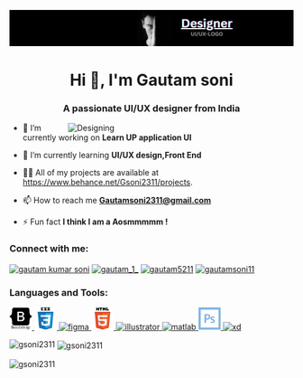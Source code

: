 ![logo](https://github.com/Gsoni2311/Gsoni2311/blob/main/UIUX%20Designer%20(1).png)
<h1 align="center">Hi 👋, I'm Gautam soni</h1>
<h3 align="center">A passionate UI/UX designer from India</h3>
<img align="right" alt="Designing" width="400" src="https://i.gifer.com/origin/dc/dcbe625c0747b5ed8bf27868dc3ef7a1_w200.webp">

- 🔭 I’m currently working on **Learn UP application UI**

- 🌱 I’m currently learning **UI/UX design,Front End**

- 👨‍💻 All of my projects are available at https://www.behance.net/Gsoni2311/projects.
- 📫 How to reach me **Gautamsoni2311@gmail.com**

- ⚡ Fun fact **I think I am a Aosmmmmm !**

<h3 align="left">Connect with me:</h3>
<p align="left">
<a href="https://linkedin.com/in/gautam kumar soni" target="blank"><img align="center" src="https://raw.githubusercontent.com/rahuldkjain/github-profile-readme-generator/master/src/images/icons/Social/linked-in-alt.svg" alt="gautam kumar soni" height="30" width="40" /></a>
<a href="https://instagram.com/gautam_1_" target="blank"><img align="center" src="https://raw.githubusercontent.com/rahuldkjain/github-profile-readme-generator/master/src/images/icons/Social/instagram.svg" alt="gautam_1_" height="30" width="40" /></a>
<a href="https://dribbble.com/gautam5211" target="blank"><img align="center" src="https://raw.githubusercontent.com/rahuldkjain/github-profile-readme-generator/master/src/images/icons/Social/dribbble.svg" alt="gautam5211" height="30" width="40" /></a>
<a href="https://www.behance.net/gautamsoni11" target="blank"><img align="center" src="https://raw.githubusercontent.com/rahuldkjain/github-profile-readme-generator/master/src/images/icons/Social/behance.svg" alt="gautamsoni11" height="30" width="40" /></a>
</p>

<h3 align="left">Languages and Tools:</h3>
<p align="left"> <a href="https://getbootstrap.com" target="_blank" rel="noreferrer"> <img src="https://raw.githubusercontent.com/devicons/devicon/master/icons/bootstrap/bootstrap-plain-wordmark.svg" alt="bootstrap" width="40" height="40"/> </a> <a href="https://www.w3schools.com/css/" target="_blank" rel="noreferrer"> <img src="https://raw.githubusercontent.com/devicons/devicon/master/icons/css3/css3-original-wordmark.svg" alt="css3" width="40" height="40"/> </a> <a href="https://www.figma.com/" target="_blank" rel="noreferrer"> <img src="https://www.vectorlogo.zone/logos/figma/figma-icon.svg" alt="figma" width="40" height="40"/> </a> <a href="https://www.w3.org/html/" target="_blank" rel="noreferrer"> <img src="https://raw.githubusercontent.com/devicons/devicon/master/icons/html5/html5-original-wordmark.svg" alt="html5" width="40" height="40"/> </a> <a href="https://www.adobe.com/in/products/illustrator.html" target="_blank" rel="noreferrer"> <img src="https://www.vectorlogo.zone/logos/adobe_illustrator/adobe_illustrator-icon.svg" alt="illustrator" width="40" height="40"/> </a> <a href="https://www.mathworks.com/" target="_blank" rel="noreferrer"> <img src="https://upload.wikimedia.org/wikipedia/commons/2/21/Matlab_Logo.png" alt="matlab" width="40" height="40"/> </a> <a href="https://www.photoshop.com/en" target="_blank" rel="noreferrer"> <img src="https://raw.githubusercontent.com/devicons/devicon/master/icons/photoshop/photoshop-line.svg" alt="photoshop" width="40" height="40"/> </a> <a href="https://www.adobe.com/products/xd.html" target="_blank" rel="noreferrer"> <img src="https://cdn.worldvectorlogo.com/logos/adobe-xd.svg" alt="xd" width="40" height="40"/> </a> </p>

<p><img align="left" src="https://github-readme-stats.vercel.app/api/top-langs?username=gsoni2311&show_icons=true&locale=en&layout=compact" alt="gsoni2311" /></p>

<p>&nbsp;<img align="center" src="https://github-readme-stats.vercel.app/api?username=gsoni2311&show_icons=true&locale=en" alt="gsoni2311" /></p>

<p><img align="center" src="https://github-readme-streak-stats.herokuapp.com/?user=gsoni2311&" alt="gsoni2311" /></p>
